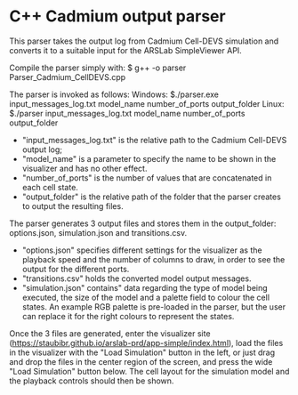 # C++ Cadmium output parser

This parser takes the output log from Cadmium Cell-DEVS simulation and converts it to
a suitable input for the ARSLab SimpleViewer API.

Compile the parser simply with:
$ g++ -o parser Parser_Cadmium_CellDEVS.cpp

The parser is invoked as follows: 
Windows: $./parser.exe input_messages_log.txt model_name number_of_ports output_folder
Linux: $./parser input_messages_log.txt model_name number_of_ports output_folder

 - "input_messages_log.txt" is the relative path to the Cadmium Cell-DEVS output log;
 - "model_name" is a parameter to specify the name to be shown in the visualizer and has no other effect.
 - "number_of_ports" is the number of values that are concatenated in each cell state.
 - "output_folder" is the relative path of the folder that the parser creates to output the resulting files.

The parser generates 3 output files and stores them in the output_folder: options.json, simulation.json and transitions.csv.
- "options.json" specifies different settings for the visualizer as the playback speed and the number of columns to draw, in order to see the output for the different ports.
- "transitions.csv" holds the converted model output messages.
- "simulation.json" contains" data regarding the type of model being executed, the size of the model and a palette field to colour the cell states. An example RGB palette is pre-loaded in the parser, but the user can replace it for the right colours to represent the states.

Once the 3 files are generated, enter the visualizer site (https://staubibr.github.io/arslab-prd/app-simple/index.html), load the files in the visualizer with the "Load Simulation" button in the left, or just drag and drop the files in the center region of the screen, and press the wide "Load Simulation" button below. The cell layout for the simulation model and the playback controls should then be shown.
